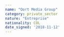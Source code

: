 ```yaml
---
name: "Oort Media Group"
category: private_sector
nature: "Entreprise"
nationality: COL
date_signed: '2018-11-12'
---
```

    